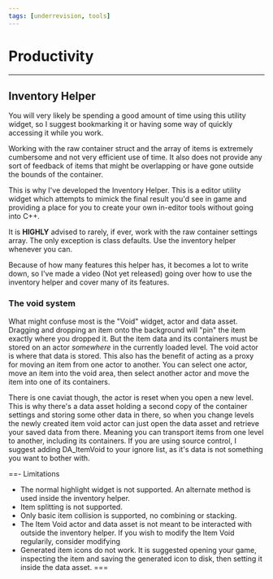 ```yaml
---
tags: [underrevision, tools]
---
```

# Productivity

---
## Inventory Helper
You will very likely be spending a good amount of time using this utility widget, so I suggest bookmarking it or having some way of quickly accessing it while you work.

Working with the raw container struct and the array of items is extremely cumbersome and not very efficient use of time. It also does not provide any sort of feedback of items that might be overlapping or have gone outside the bounds of the container.

This is why I've developed the Inventory Helper. This is a editor utility widget which attempts to mimick the final result you'd see in game and providing a place for you to create your own in-editor tools without going into C++.

It is **HIGHLY** advised to rarely, if ever, work with the raw container settings array. The only exception is class defaults. Use the inventory helper whenever you can.

Because of how many features this helper has, it becomes a lot to write down, so I've made a video (Not yet released) going over how to use the inventory helper and cover many of its features.

### The void system
What might confuse most is the "Void" widget, actor and data asset. Dragging and dropping an item onto the background will "pin" the item exactly where you dropped it. But the item data and its containers must be stored on an actor *somewhere* in the currently loaded level. The void actor is where that data is stored. This also has the benefit of acting as a proxy for moving an item from one actor to another.
You can select one actor, move an item into the void area, then select another actor and move the item into one of its containers.

There is one caviat though, the actor is reset when you open a new level. This is why there's a data asset holding a second copy of the container settings and storing some other data in there, so when you change levels the newly created item void actor can just open the data asset and retrieve your saved data from there. Meaning you can transport items from one level to another, including its containers.
If you are using source control, I suggest adding DA_ItemVoid to your ignore list, as it's data is not something you want to bother with.

==- Limitations
- The normal highlight widget is not supported. An alternate method is used inside the inventory helper.
- Item splitting is not supported.
- Only basic item collision is supported, no combining or stacking.
- The Item Void actor and data asset is not meant to be interacted with outside the inventory helper. If you wish to modify the Item Void regularily, consider modifying
- Generated item icons do not work. It is suggested opening your game, inspecting the item and saving the generated icon to disk, then setting it inside the data asset.
===

